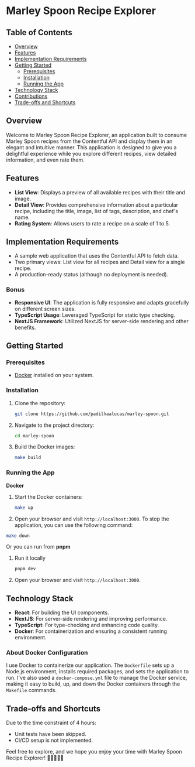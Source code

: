 # Marley Spoon Recipe Explorer

## Table of Contents

- [Overview](#overview)
- [Features](#features)
- [Implementation Requirements](#implementation-requirements)
- [Getting Started](#getting-started)
  - [Prerequisites](#prerequisites)
  - [Installation](#installation)
  - [Running the App](#running-the-app)
- [Technology Stack](#technology-stack)
- [Contributions](#contributions)
- [Trade-offs and Shortcuts](#trade-offs-and-shortcuts)

## Overview

Welcome to Marley Spoon Recipe Explorer, an application built to consume Marley Spoon recipes from the Contentful API and display them in an elegant and intuitive manner. This application is designed to give you a delightful experience while you explore different recipes, view detailed information, and even rate them.

## Features

- **List View**: Displays a preview of all available recipes with their title and image.
- **Detail View**: Provides comprehensive information about a particular recipe, including the title, image, list of tags, description, and chef's name.
- **Rating System**: Allows users to rate a recipe on a scale of 1 to 5.

## Implementation Requirements

- A sample web application that uses the Contentful API to fetch data.
- Two primary views: List view for all recipes and Detail view for a single recipe.
- A production-ready status (although no deployment is needed).

### Bonus

- **Responsive UI**: The application is fully responsive and adapts gracefully on different screen sizes.
- **TypeScript Usage**: Leveraged TypeScript for static type checking.
- **NextJS Framework**: Utilized NextJS for server-side rendering and other benefits.

## Getting Started

### Prerequisites

- [Docker](https://www.docker.com/products/docker-desktop) installed on your system.

### Installation

1. Clone the repository:
    ```bash
    git clone https://github.com/padilhaalucas/marley-spoon.git
    ```
2. Navigate to the project directory:
    ```bash
    cd marley-spoon
    ```
3. Build the Docker images:
    ```bash
    make build
    ```

### Running the App

**Docker**
1. Start the Docker containers:
    ```bash
    make up
    ```
2. Open your browser and visit `http://localhost:3000`.
To stop the application, you can use the following command:
```bash
make down
```

Or you can run from **pnpm** 
1. Run it locally
    ```bash
    pnpm dev
    ```
2. Open your browser and visit `http://localhost:3000`.

## Technology Stack

- **React**: For building the UI components.
- **NextJS**: For server-side rendering and improving performance.
- **TypeScript**: For type-checking and enhancing code quality.
- **Docker**: For containerization and ensuring a consistent running environment.

### About Docker Configuration

I use Docker to containerize our application. The `Dockerfile` sets up a Node.js environment, installs required packages, and sets the application to run. I've also used a `docker-compose.yml` file to manage the Docker service, making it easy to build, up, and down the Docker containers through the `Makefile` commands.

## Trade-offs and Shortcuts

Due to the time constraint of 4 hours:

- Unit tests have been skipped.
- CI/CD setup is not implemented.

Feel free to explore, and we hope you enjoy your time with Marley Spoon Recipe Explorer! 🍲👩‍🍳👨‍🍳
